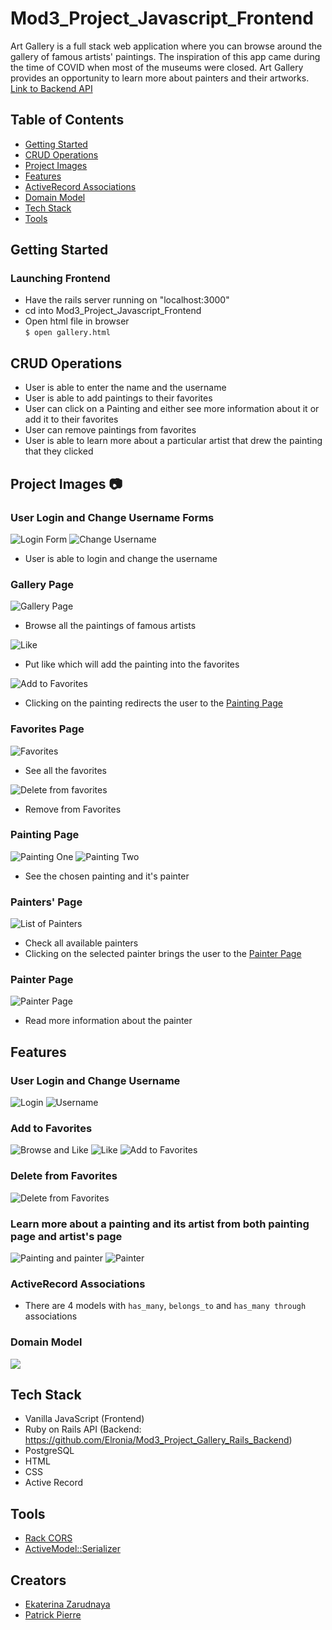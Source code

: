 # Mod3_Project_Javascript_Frontend
Art Gallery is a full stack web application where you can browse around the gallery of famous artists' paintings. The inspiration of this app came during the time of COVID when most of the museums were closed. Art Gallery provides an opportunity to learn more about painters and their artworks.  
[Link to Backend API](https://github.com/Elronia/Mod3_Project_Gallery_Rails_Backend)
## Table of Contents
* [Getting Started](#getting-started)
* [CRUD Operations](#crud-operations)
* [Project Images](#project-images)
* [Features](#features)
* [ActiveRecord Associations](#active-record)
* [Domain Model](#domain-model)
* [Tech Stack](#tech-stack)
* [Tools](#tools)

<a name="getting-started"/>

## Getting Started
### Launching Frontend
* Have the rails server running on "localhost:3000"
* cd into Mod3_Project_Javascript_Frontend
* Open html file in browser  
  ```$ open gallery.html```
  
<a name="crud-operations"/>

## CRUD Operations
* User is able to enter the name and the username
* User is able to add paintings to their favorites 
* User can click on a Painting and either see more information about it or add it to their favorites 
* User can remove paintings from favorites
* User is able to learn more about a particular artist that drew the painting that they clicked 

<a name="project-images"/>

## Project Images 📷
### User Login and Change Username Forms
![Login Form](https://res.cloudinary.com/elronia/image/upload/v1606948281/Gallery_Project3/Screen_Shot_2020-11-20_at_1.39.14_PM_inp2mi.png)
![Change Username](https://res.cloudinary.com/elronia/image/upload/v1606948282/Gallery_Project3/Screen_Shot_2020-11-20_at_1.41.04_PM_m3gai0.png)
* User is able to login and change the username
### Gallery Page
![Gallery Page](https://res.cloudinary.com/elronia/image/upload/v1606948282/Gallery_Project3/Screen_Shot_2020-11-20_at_1.51.25_PM_wd3h45.png)
* Browse all the paintings of famous artists

![Like](https://res.cloudinary.com/elronia/image/upload/v1606948282/Gallery_Project3/Screen_Shot_2020-11-20_at_1.42.06_PM_sldrl5.png)
* Put like which will add the painting into the favorites

![Add to Favorites](https://res.cloudinary.com/elronia/image/upload/v1606948283/Gallery_Project3/Screen_Shot_2020-11-20_at_2.03.59_PM_kamiml.png)
* Clicking on the painting redirects the user to the [Painting Page](painting-page)
### Favorites Page
![Favorites](https://res.cloudinary.com/elronia/image/upload/v1606948283/Gallery_Project3/Screen_Shot_2020-11-20_at_1.45.21_PM_gvxjse.png)
* See all the favorites

![Delete from favorites](https://res.cloudinary.com/elronia/image/upload/v1606948283/Gallery_Project3/Screen_Shot_2020-11-20_at_1.45.47_PM_qb4xul.png)
* Remove from Favorites

### Painting Page
![Painting One](https://res.cloudinary.com/elronia/image/upload/v1606948283/Gallery_Project3/Screen_Shot_2020-11-20_at_1.44.53_PM_ie3n4w.png)
![Painting Two](https://res.cloudinary.com/elronia/image/upload/v1606948282/Gallery_Project3/Screen_Shot_2020-11-20_at_1.42.37_PM_pmvjou.png)
* See the chosen painting and it's painter
### Painters' Page
![List of Painters](https://res.cloudinary.com/elronia/image/upload/v1606948283/Gallery_Project3/Screen_Shot_2020-11-20_at_1.46.15_PM_kchq9k.png)
* Check all available painters
* Clicking on the selected painter brings the user to the [Painter Page](painter-page)

### Painter Page
![Painter Page](https://res.cloudinary.com/elronia/image/upload/v1606948282/Gallery_Project3/Screen_Shot_2020-11-20_at_1.47.04_PM_dlhghj.png)
* Read more information about the painter

<a name="features"/>

## Features
### User Login and Change Username
![Login](https://media.giphy.com/media/JKuZbmMuazrCjGvxTu/giphy.gif)
![Username](https://media.giphy.com/media/dpAu7H1zOwDgoXpHI2/giphy.gif)
### Add to Favorites
![Browse and Like](https://media.giphy.com/media/SqyqLkDvCUnHpr8ZQI/giphy-downsized.gif)
![Like](https://media.giphy.com/media/fX6i4sGHDzpZ7yXevf/giphy.gif)
![Add to Favorites](https://media.giphy.com/media/wUq9UGCSNZ6TXIvjJP/giphy.gif)
### Delete from Favorites
![Delete from Favorites](https://media.giphy.com/media/AXKtzJU8txrV9waCX3/giphy.gif)
### Learn more about a painting and its artist from both painting page and artist's page
![Painting and painter](https://media.giphy.com/media/fz4buM5zfNXDzav0j0/giphy.gif)
![Painter](https://media.giphy.com/media/QWu4A2uzG77A3WrSwK/giphy.gif)

<a name="active-record"/>

### ActiveRecord Associations
* There are 4 models with `has_many`, `belongs_to` and `has_many through` associations

<a name="domain-model"/>

### Domain Model
<img src='./image/Gallery_ERD.png'> </img>

<a name="tech-stack"/>

## Tech Stack
* Vanilla JavaScript (Frontend)
* Ruby on Rails API (Backend: https://github.com/Elronia/Mod3_Project_Gallery_Rails_Backend)
* PostgreSQL
* HTML
* CSS
* Active Record

<a name="tools"/>

## Tools
* [Rack CORS](https://github.com/cyu/rack-cors)
* [ActiveModel::Serializer](https://github.com/rails-api/active_model_serializers)
## Creators
* [Ekaterina Zarudnaya](https://github.com/Elronia)
* [Patrick Pierre](https://github.com/pierrewebdev)
